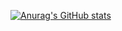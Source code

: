 [![Anurag's GitHub stats](https://github-readme-stats.vercel.app/api?username=mikemorter&theme=transparent)](https://github.com/anuraghazra/github-readme-stats)

<!--
**mikemorter/mikemorter** is a ✨ _special_ ✨ repository because its `README.md` (this file) appears on your GitHub profile.

Here are some ideas to get you started:

- 🔭 I’m currently working on ...
- 🌱 I’m currently learning ...
- 👯 I’m looking to collaborate on ...
- 🤔 I’m looking for help with ...
- 💬 Ask me about ...
- 📫 How to reach me: ...
- 😄 Pronouns: ...
- ⚡ Fun fact: ...
-->
